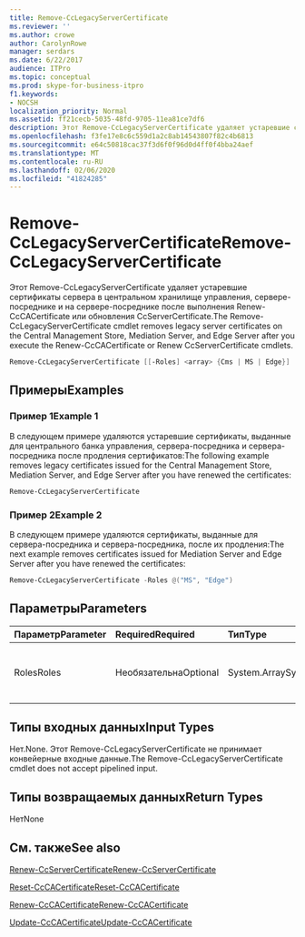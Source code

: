 ```yaml
---
title: Remove-CcLegacyServerCertificate
ms.reviewer: ''
ms.author: crowe
author: CarolynRowe
manager: serdars
ms.date: 6/22/2017
audience: ITPro
ms.topic: conceptual
ms.prod: skype-for-business-itpro
f1.keywords:
- NOCSH
localization_priority: Normal
ms.assetid: ff21cecb-5035-48fd-9705-11ea81ce7df6
description: Этот Remove-CcLegacyServerCertificate удаляет устаревшие сертификаты сервера в центральном хранилище управления, сервере-посреднике и на сервере-посреднике после выполнения Renew-CcCACertificate или обновления CcServerCertificate.
ms.openlocfilehash: f3fe17e8c6c559d1a2c8ab14543807f82c4b6813
ms.sourcegitcommit: e64c50818cac37f3d6f0f96d0d4ff0f4bba24aef
ms.translationtype: MT
ms.contentlocale: ru-RU
ms.lasthandoff: 02/06/2020
ms.locfileid: "41824285"
---
```

# <a name="remove-cclegacyservercertificate"></a><span data-ttu-id="f3018-103">Remove-CcLegacyServerCertificate</span><span class="sxs-lookup"><span data-stu-id="f3018-103">Remove-CcLegacyServerCertificate</span></span>
 
<span data-ttu-id="f3018-104">Этот Remove-CcLegacyServerCertificate удаляет устаревшие сертификаты сервера в центральном хранилище управления, сервере-посреднике и на сервере-посреднике после выполнения Renew-CcCACertificate или обновления CcServerCertificate.</span><span class="sxs-lookup"><span data-stu-id="f3018-104">The Remove-CcLegacyServerCertificate cmdlet removes legacy server certificates on the Central Management Store, Mediation Server, and Edge Server after you execute the Renew-CcCACertificate or Renew CcServerCertificate cmdlets.</span></span>
  
```powershell
Remove-CcLegacyServerCertificate [[-Roles] <array> {Cms | MS | Edge}] 
```

## <a name="examples"></a><span data-ttu-id="f3018-105">Примеры</span><span class="sxs-lookup"><span data-stu-id="f3018-105">Examples</span></span>
<span data-ttu-id="f3018-106"><a name="Examples"> </a></span><span class="sxs-lookup"><span data-stu-id="f3018-106"><a name="Examples"> </a></span></span>

### <a name="example-1"></a><span data-ttu-id="f3018-107">Пример 1</span><span class="sxs-lookup"><span data-stu-id="f3018-107">Example 1</span></span>

<span data-ttu-id="f3018-108">В следующем примере удаляются устаревшие сертификаты, выданные для центрального банка управления, сервера-посредника и сервера-посредника после продления сертификатов:</span><span class="sxs-lookup"><span data-stu-id="f3018-108">The following example removes legacy certificates issued for the Central Management Store, Mediation Server, and Edge Server after you have renewed the certificates:</span></span>
  
```powershell
Remove-CcLegacyServerCertificate
```

### <a name="example-2"></a><span data-ttu-id="f3018-109">Пример 2</span><span class="sxs-lookup"><span data-stu-id="f3018-109">Example 2</span></span>

<span data-ttu-id="f3018-110">В следующем примере удаляются сертификаты, выданные для сервера-посредника и сервера-посредника, после их продления:</span><span class="sxs-lookup"><span data-stu-id="f3018-110">The next example removes certificates issued for Mediation Server and Edge Server after you have renewed the certificates:</span></span> 
  
```powershell
Remove-CcLegacyServerCertificate -Roles @("MS", "Edge") 
```

## <a name="parameters"></a><span data-ttu-id="f3018-111">Параметры</span><span class="sxs-lookup"><span data-stu-id="f3018-111">Parameters</span></span>
<span data-ttu-id="f3018-112"><a name="Examples"> </a></span><span class="sxs-lookup"><span data-stu-id="f3018-112"><a name="Examples"> </a></span></span>

|<span data-ttu-id="f3018-113">**Параметр**</span><span class="sxs-lookup"><span data-stu-id="f3018-113">**Parameter**</span></span>|<span data-ttu-id="f3018-114">**Required**</span><span class="sxs-lookup"><span data-stu-id="f3018-114">**Required**</span></span>|<span data-ttu-id="f3018-115">**Тип**</span><span class="sxs-lookup"><span data-stu-id="f3018-115">**Type**</span></span>|<span data-ttu-id="f3018-116">**Описание**</span><span class="sxs-lookup"><span data-stu-id="f3018-116">**Description**</span></span>|
|:-----|:-----|:-----|:-----|
| <span data-ttu-id="f3018-117">Roles</span><span class="sxs-lookup"><span data-stu-id="f3018-117">Roles</span></span> <br/> |<span data-ttu-id="f3018-118">Необязательна</span><span class="sxs-lookup"><span data-stu-id="f3018-118">Optional</span></span>  <br/> |<span data-ttu-id="f3018-119">System.Array</span><span class="sxs-lookup"><span data-stu-id="f3018-119">System.Array</span></span>  <br/> | <span data-ttu-id="f3018-120">Массив ролей сервера Cloud Connector.</span><span class="sxs-lookup"><span data-stu-id="f3018-120">Array of Cloud Connector server roles.</span></span> <br/> |
   
## <a name="input-types"></a><span data-ttu-id="f3018-121">Типы входных данных</span><span class="sxs-lookup"><span data-stu-id="f3018-121">Input Types</span></span>
<span data-ttu-id="f3018-122"><a name="InputTypes"> </a></span><span class="sxs-lookup"><span data-stu-id="f3018-122"><a name="InputTypes"> </a></span></span>

<span data-ttu-id="f3018-123">Нет.</span><span class="sxs-lookup"><span data-stu-id="f3018-123">None.</span></span> <span data-ttu-id="f3018-124">Этот Remove-CcLegacyServerCertificate не принимает конвейерные входные данные.</span><span class="sxs-lookup"><span data-stu-id="f3018-124">The Remove-CcLegacyServerCertificate cmdlet does not accept pipelined input.</span></span>
  
## <a name="return-types"></a><span data-ttu-id="f3018-125">Типы возвращаемых данных</span><span class="sxs-lookup"><span data-stu-id="f3018-125">Return Types</span></span>
<span data-ttu-id="f3018-126"><a name="ReturnTypes"> </a></span><span class="sxs-lookup"><span data-stu-id="f3018-126"><a name="ReturnTypes"> </a></span></span>

<span data-ttu-id="f3018-127">Нет</span><span class="sxs-lookup"><span data-stu-id="f3018-127">None</span></span>
  
## <a name="see-also"></a><span data-ttu-id="f3018-128">См. также</span><span class="sxs-lookup"><span data-stu-id="f3018-128">See also</span></span>
<span data-ttu-id="f3018-129"><a name="ReturnTypes"> </a></span><span class="sxs-lookup"><span data-stu-id="f3018-129"><a name="ReturnTypes"> </a></span></span>

[<span data-ttu-id="f3018-130">Renew-CcServerCertificate</span><span class="sxs-lookup"><span data-stu-id="f3018-130">Renew-CcServerCertificate</span></span>](renew-ccservercertificate.md)
  
[<span data-ttu-id="f3018-131">Reset-CcCACertificate</span><span class="sxs-lookup"><span data-stu-id="f3018-131">Reset-CcCACertificate</span></span>](reset-cccacertificate.md)
  
[<span data-ttu-id="f3018-132">Renew-CcCACertificate</span><span class="sxs-lookup"><span data-stu-id="f3018-132">Renew-CcCACertificate</span></span>](renew-cccacertificate.md)
  
[<span data-ttu-id="f3018-133">Update-CcCACertificate</span><span class="sxs-lookup"><span data-stu-id="f3018-133">Update-CcCACertificate</span></span>](update-cccacertificate.md)
  

